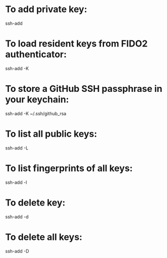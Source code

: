 To add private key:
===================

ssh-add

To load resident keys from FIDO2 authenticator:
===============================================

ssh-add -K

To store a GitHub SSH passphrase in your keychain:
==================================================

ssh-add -K ~/.ssh/github\_rsa

To list all public keys:
========================

ssh-add -L

To list fingerprints of all keys:
=================================

ssh-add -l

To delete key:
==============

ssh-add -d

To delete all keys:
===================

ssh-add -D

